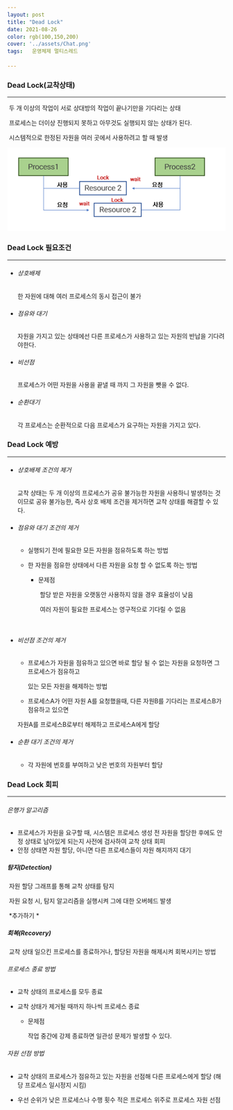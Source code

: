 ```yaml
---
layout: post
title: "Dead Lock"
date: 2021-08-26
color: rgb(100,150,200)
cover: '../assets/Chat.png'
tags:	운영체제 멀티스레드

---
```


### Dead Lock(교착상태)

------

​	두 개 이상의 작업이 서로 상대방의 작업이 끝나기만을 기다리는 상태

​	프로세스는 더이상 진행되지 못하고 아무것도 실행되지 않는 상태가 된다.

​	시스템적으로 한정된 자원을 여러 곳에서 사용하려고 할 때 발생

![DeadLockImg](https://github.com/DDusy/DDusy.github.io/blob/main/assets/DeadLock.png?raw=true)

### Dead Lock 필요조건

------



- ###### 상호배제 

   한 자원에 대해 여러 프로세스의 동시 접근이 불가

- ###### 점유와 대기

   자원을 가지고 있는 상태에선 다른 프로세스가 사용하고 있는 자원의 반납을 기다려야한다.

- ###### 비선점

    프로세스가 어떤 자원을 사용을 끝낼 때 까지  그 자원을 뺏을 수 없다.

- ###### 순환대기

   각 프로세스는 순환적으로 다음 프로세스가 요구하는 자원을 가지고 있다.

  

###    Dead Lock 예방

------



- ###### 상호배제 조건의 제거

  교착 상태는 두 개 이상의 프로세스가 공유 불가능한 자원을 사용하니 발생하는 것이므로 공유 불가능한, 즉사 상호 배제 조건을 제거하면 교착 상태를 해결할 수 있다.

- ###### 점유와 대기 조건의 제거

  - 실행되기 전에 필요한 모든 자원을 점유하도록 하는 방법

  - 한 자원을 점유한 상태에서 다른 자원을 요청 할 수 없도록 하는 방법
    - 문제점

      ​	할당 받은 자원을 오랫동안 사용하지 않을 경우 효율성이 낮음

      ​	여러 자원이 필요한 프로세스는 영구적으로 기다릴 수 없음

      ​	

- ###### 비선점 조건의 제거

  - 프로세스가 자원을 점유하고 있으면 바로 할당 될 수 없는 자원을 요청하면 그 프로세스가 점유하고

    있는 모든 자원을 해제하는 방법

  -  프로세스A가 어떤 자원 A를 요청했을때, 다른 자원B를 기다리는 프로세스B가 점유하고 있으면

    자원A를 프로세스B로부터 해제하고 프로세스A에게 할당

    

- ###### 순환 대기 조건의 제거

  - 각 자원에 번호를 부여하고 낮은 번호의 자원부터 할당

### Dead Lock 회피

------



######  은행가 알고리즘

- 프로세스가 자원을 요구할 때, 시스템은 프로세스 생성 전 자원을 할당한 후에도 안정 상태로 남아있게 되는지 사전에 검사하여 교착 상태 회피
- 안정 상태면 자원 할당, 아니면 다른 프로세스들이 자원 해지까지 대기

##### 탐지(Detection)

​	자원 할당 그래프를 통해 교착 상태를 탐지 

​	자원 요청 시, 탐지 알고리즘을 실행시켜 그에 대한 오버헤드 발생

​			*추가하기	*

##### 회복(Recovery)

​	교착 상태 일으킨 프로세스를 종료하거나, 할당된 자원을 해제시켜 회복시키는 방법

###### 프로세스 종료 방법

- 교착 상태의 프로세스를 모두 종료

- 교착 상태가 제거될 때까지 하나씩 프로세스 종료

  - 문제점 

    작업 중간에 강제 종료하면 일관성 문제가 발생할 수 있다.

###### 자원 선점 방법

- 교착 상태의 프로세스가 점유하고 있는 자원을 선점해 다른 프로세스에게 할당 (해당 프로세스 일시정지 시킴)

- 우선 순위가 낮은 프로세스나 수행 횟수 적은 프로세스 위주로 프로세스 자원 선점

